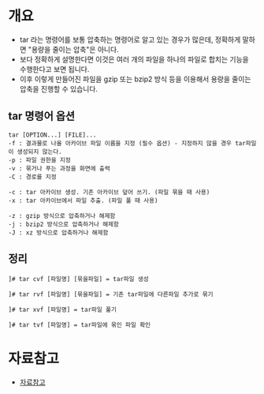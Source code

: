 # 개요
- tar 라는 명령어를 보통 압축하는 명령어로 알고 있는 경우가 많은데, 정확하게 말하면 "용량을 줄이는 압축"은 아니다. 
- 보다 정확하게 설명한다면 이것은 여러 개의 파일을 하나의 파일로 합치는 기능을 수행한다고 보면 됩니다. 
- 이후 이렇게 만들어진 파일을 gzip 또는  bzip2 방식 등을 이용해서 용량을 줄이는 압축을 진행할 수 있습니다. 

## tar 명령어 옵션
```
tar [OPTION...] [FILE]... 
-f : 결과물로 나올 아카이브 파일 이름을 지정 (필수 옵션) - 지정하지 않을 경우 tar파일이 생성되지 않는다. 
-p : 파일 권한을 지정
-v : 묶거나 푸는 과정을 화면에 출력
-C : 경로를 지정

-c : tar 아카이브 생성. 기존 아카이브 덮어 쓰기. (파일 묶을 때 사용) 
-x : tar 아카이브에서 파일 추출. (파일 풀 때 사용) 

-z : gzip 방식으로 압축하거나 해제함
-j : bzip2 방식으로 압축하거나 해제함
-J : xz 방식으로 압축하거나 해제함 
```

## 정리
```
]# tar cvf [파일명] [묶을파일] = tar파일 생성

]# tar rvf [파일명] [묶을파일] = 기존 tar파일에 다른파일 추가로 묶기

]# tar xvf [파일명] = tar파일 풀기

]# tar tvf [파일명] = tar파일에 묶인 파일 확인
```

# 자료참고
- [자료참고](https://wiseworld.tistory.com/67)



